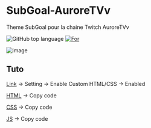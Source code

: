 # SubGoal-AuroreTVv
Theme SubGoal pour la chaine Twitch AuroreTVv 

![GitHub top language](https://img.shields.io/github/languages/top/TheMaxium69/SubGoal-AuroreTVv)
[![For](https://img.shields.io/badge/For-AuroreTVv-red)](https://twitch.tv/Auroretvv)

![image](https://user-images.githubusercontent.com/63310746/233851382-32c27cf1-618a-40b0-a645-11a35ae50560.png)

## Tuto
 
[Link](https://streamlabs.com/dashboard#/subgoal) -> Setting -> Enable Custom HTML/CSS -> Enabled

[HTML](https://raw.githubusercontent.com/TheMaxium69/SubGoal-AuroreTVv/main/index.html) -> Copy code

[CSS](https://raw.githubusercontent.com/TheMaxium69/SubGoal-AuroreTVv/main/style.css) -> Copy code

[JS](https://raw.githubusercontent.com/TheMaxium69/SubGoal-AuroreTVv/main/script.js) -> Copy code
